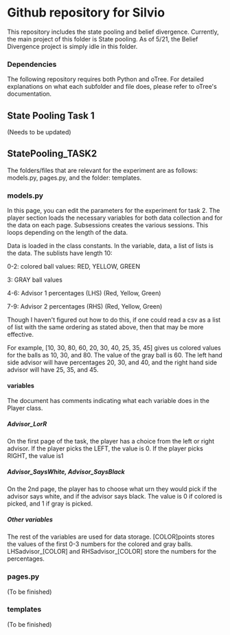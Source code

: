 # Github repository for Silvio

This repository includes the state pooling and belief divergence. Currently, the main project of this folder is State pooling.
As of 5/21, the Belief Divergence project is simply idle in this folder. 

### Dependencies
The following repository requires both Python and oTree. For detailed explanations on what each subfolder and file does, please refer to oTree's documentation.

## State Pooling Task 1
(Needs to be updated)

## StatePooling_TASK2
The folders/files that are relevant for the experiment are as follows:
models.py, pages.py, and the folder: templates.

### models.py
In this page, you can edit the parameters for the experiment for task 2.
The player section loads the necessary variables for both data collection and for the data on each page.
Subsessions creates the various sessions. This loops depending on the length of the data.

Data is loaded in the class constants. In the variable, data, a list of lists is the data. The sublists have length 10:

0-2: colored ball values: RED, YELLOW, GREEN

3: GRAY ball values

4-6: Advisor 1 percentages (LHS) (Red, Yellow, Green)

7-9: Advisor 2 percentages (RHS) (Red, Yellow, Green)

Though I haven't figured out how to do this, if one could read a csv as a list of list with the same ordering as stated above, then that may be more effective.

For example, [10, 30, 80, 60, 20, 30, 40, 25, 35, 45] gives us colored values for the balls as 10, 30, and 80. The value of the gray ball is 60. The left hand side advisor will have percentages 20, 30, and 40, and the right hand side advisor will have 25, 35, and 45.

#### variables
The document has comments indicating what each variable does in the Player class.

##### Advisor_LorR
On the first page of the task, the player has a choice from the left or right advisor. If the player picks the LEFT, the value is 0. If the player picks RIGHT, the value is1

##### Advisor_SaysWhite, Advisor_SaysBlack
On the 2nd page, the player has to choose what urn they would pick if the advisor says white, and if the advisor says black. The value is 0 if colored is picked, and 1 if gray is picked.

##### Other variables 

The rest of the variables are used for data storage. [COLOR]points stores the values of the first 0-3 numbers for the colored and gray balls. LHSadvisor_[COLOR] and RHSadvisor_[COLOR] store the numbers for the percentages.

### pages.py
(To be finished)

### templates
(To be finished)
